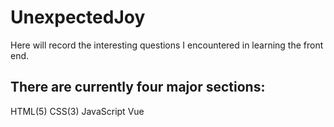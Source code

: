 # UnexpectedJoy

Here will record the interesting questions I encountered in learning the front end.

## There are currently four major sections:
HTML(5)
CSS(3)
JavaScript
Vue
